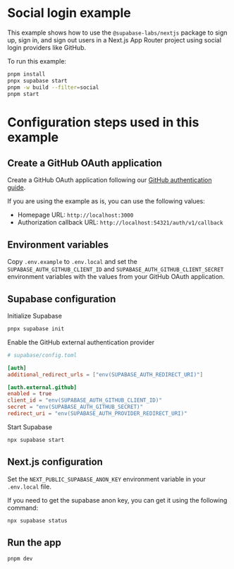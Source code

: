 # Social login example

This example shows how to use the `@supabase-labs/nextjs` package to sign up, sign in, and sign out users in a Next.js App Router project using social login providers like GitHub.

To run this example:

```bash
pnpm install
pnpx supabase start
pnpm -w build --filter=social
pnpm start
```

# Configuration steps used in this example

## Create a GitHub OAuth application

Create a GitHub OAuth application following our [GitHub authentication guide](https://supabase.com/docs/guides/auth/social-login/auth-github?queryGroups=environment&environment=server&queryGroups=framework&framework=nextjs#register-a-new-oauth-application-on-github).

If you are using the example as is, you can use the following values:

- Homepage URL: `http://localhost:3000`
- Authorization callback URL: `http://localhost:54321/auth/v1/callback`

## Environment variables

Copy `.env.example` to `.env.local` and set the `SUPABASE_AUTH_GITHUB_CLIENT_ID` and `SUPABASE_AUTH_GITHUB_CLIENT_SECRET` environment variables with the values from your GitHub OAuth application.

## Supabase configuration

Initialize Supabase

```bash
pnpx supabase init
```

Enable the GitHub external authentication provider

```toml
# supabase/config.toml

[auth]
additional_redirect_urls = ["env(SUPABASE_AUTH_REDIRECT_URI)"]

[auth.external.github]
enabled = true
client_id = "env(SUPABASE_AUTH_GITHUB_CLIENT_ID)"
secret = "env(SUPABASE_AUTH_GITHUB_SECRET)"
redirect_uri = "env(SUPABASE_AUTH_PROVIDER_REDIRECT_URI)"
```

Start Supabase

```bash
npx supabase start
```

## Next.js configuration

Set the `NEXT_PUBLIC_SUPABASE_ANON_KEY` environment variable in your `.env.local` file.

If you need to get the supabase anon key, you can get it using the following command:

```bash
npx supabase status
```

## Run the app

```bash
pnpm dev
```

